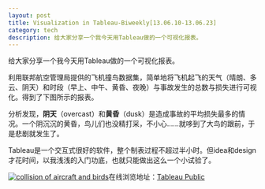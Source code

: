 ```yaml
---
layout: post
title: Visualization in Tableau-Biweekly[13.06.10-13.06.23]
category: tech
description: 给大家分享一个我今天用Tableau做的一个可视化报表。
---
```

给大家分享一个我今天用Tableau做的一个可视化报表。

利用联邦航空管理局提供的飞机撞鸟数据集，简单地将飞机起飞的天气（晴朗、多云、阴天）和时段（早上、中午、黄昏、夜晚）与事故发生的总数与损失进行可视化。得到了下图所示的报表。

分析发现，**阴天**（overcast）和**黄昏**（dusk）是造成事故的平均损失最多的情况。一个阴沉沉的黄昏，鸟儿们也没精打采，不小心……就哆到了大鸟的跟前，于是悲剧就发生了。

Tableau是一个交互式很好的软件，整个制表过程不超过半小时。但idea和design才花时间，以我浅浅的入门功底，也就只能做出这么一个小试验了。

[![collision of aircraft and birds](http://www.wytk2008.net/wordpress/wp-content/uploads/2013/06/My_vis.png)](http://public.tableausoftware.com/views/VisualizationAssignment_Shen/6_CustomDashboard?:embed=n&:display_count=yes)在线浏览地址：[Tableau Public](http://public.tableausoftware.com/views/VisualizationAssignment_Shen/6_CustomDashboard?:embed=n&:display_count=yes)[
](http://public.tableausoftware.com/views/VisualizationAssignment_Shen/6_CustomDashboard?:embed=n&:display_count=yes)
